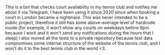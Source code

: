 This is a bot that checks court availability in my tennis club and notifies me about it via Telegram. I have been using it since 2020 since when booking a court in London became a nightmare. 
This was never intended to be a public project, therefore it still has some above-average level of hardcode inside (for example, it won't show any courts on weekdays before 6pm because I work and it won't send any notifications during the hours that I sleep)
I also moved all the tests to a private repository because test data compromises some internal structure of the website of the tennis club, and I won't do it to the best tennis club in the world <3.
